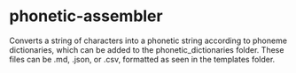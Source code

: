 # phonetic-assembler

Converts a string of characters into a phonetic string according to phoneme dictionaries, which can be added to the phonetic_dictionaries folder.  These files can be .md, .json, or .csv, formatted as seen in the templates folder.
